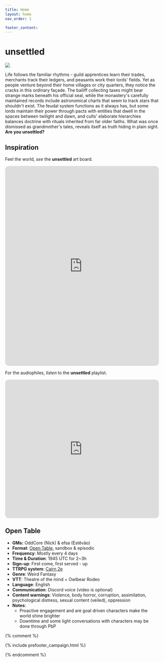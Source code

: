 ```yaml
---
title: Home
layout: home
nav_order: 1

footer_content:
---
```


# **unsettled**

![](https://i.imgur.com/jrDqZJV.png)

Life follows the familiar rhythms - guild apprentices learn their trades, merchants track their ledgers, and peasants work their lords' fields. Yet as people venture beyond their home villages or city quarters, they notice the cracks in this ordinary façade. The bailiff collecting taxes might bear strange marks beneath his official seal, while the monastery's carefully maintained records include astronomical charts that seem to track stars that shouldn't exist. The feudal system functions as it always has, but some lords maintain their power through pacts with entities that dwell in the spaces between twilight and dawn, and cults' elaborate hierarchies balances doctrine with rituals inherited from far older faiths. What was once dismissed as grandmother's tales, reveals itself as truth hiding in plain sight. **Are you unsettled?**

## Inspiration

Feel the world, *see* the **unsettled** art board.

<iframe style="border-radius:12px" src="https://petracoding.github.io/pinterest/board.html?link=estevaoseco/unsettled/&hideHeader=1&hideFooter=1&transparent=1" width="100%" height="652" frameBorder="0" allowfullscreen=""></iframe>

For the audiophiles, *listen* to the **unsettled** playlist.

<iframe style="border-radius:12px" src="https://open.spotify.com/embed/playlist/2PL9qS68ckXkKLzheF8YsB?utm_source=generator&theme=1" width="100%" height="452" frameBorder="0" allowfullscreen="" allow="autoplay; clipboard-write; encrypted-media; fullscreen; picture-in-picture" loading="lazy"></iframe>

## Open Table

- **GMs:** OddCore (Nick) & efsa (Estêvão)
- **Format**: [Open Table](https://www.thearcanelibrary.com/blogs/shadowdark-blog/open-table-how-the-creators-of-d-d-ran-their-games?srsltid=AfmBOoqNYWIzVWFjQKEoyumD4NTcFvhdkiVGQgaluf5LKmkS3-ORyFI7), sandbox & episodic
- **Frequency**: Mostly every 4 days
- **Time & Duration**: 1945 UTC for 2~3h
- **Sign-up**: First come, first served - up 
- **TTRPG system**: [Cairn 2e](https://cairnrpg.com/second-edition/)
- **Genre**: Weird Fantasy
- **VTT**: Theatre of the mind + Owlbear Rodeo
- **Language**: English
- **Communication**: Discord voice (video is optional)
- **Content warnings**: Violence, body horror, corruption, assimilation, psychological distress, sexual content (veiled), oppression
- **Notes**:
  - Proactive engagement and are goal driven characters make the world shine brighter
  - Downtime and some light conversations with characters may be done through PbP

{% comment %}

{% include prefooter_campaign.html %}

{% endcomment %}